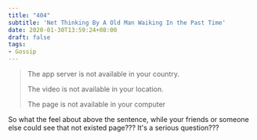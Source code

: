 ```yaml
---
title: "404"
subtitle: 'Net Thinking By A Old Man Waiking In the Past Time'
date: 2020-01-30T13:59:24+08:00
draft: false
tags:
- Gossip
---
```


> The app server is not available in your country.
> 
> The video is not available in your location.
>
> The page is not available in your computer

So what the feel about above the sentence, while your friends or someone else could see that not existed page??? It's a serious question??? 